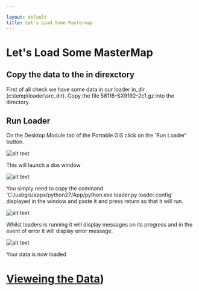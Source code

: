 ```yaml
---

layout: default
title: Let's Load Some Mastermap
---
```


# Let's Load Some MasterMap #

## Copy the data to the in direxctory ##

First of all check we have some data in our loader in_dir (c:\temp\loader\src_dir). Copy the file 58116-SX9192-2c1.gz into the directory.

## Run Loader ##

On the Desktop Module tab of the Portable GIS click on the 'Run Loader' button.

![alt text](http://aileenh.github.io/images/image4.JPG "Run Loader")

This will launch a dos window 

![alt text](http://aileenh.github.io/images/image12.JPG "Run Loader")

You simply need to copy the command 'C:/usbgis/apps/python27/App/python.exe loader.py loader.config' displayed in the window and paste it and press return so that it will run.

![alt text](http://aileenh.github.io/images/image13.JPG "Run Loader")

Whilst loaders is running it will display messages on its progress and in the event of error it will display error message.

![alt text](http://aileenh.github.io/images/image14.JPG "Loader run")

Your data is now loaded

# [Vieweing the Data](http://aileenh.github.io/viewing-mastermap.html)) #







